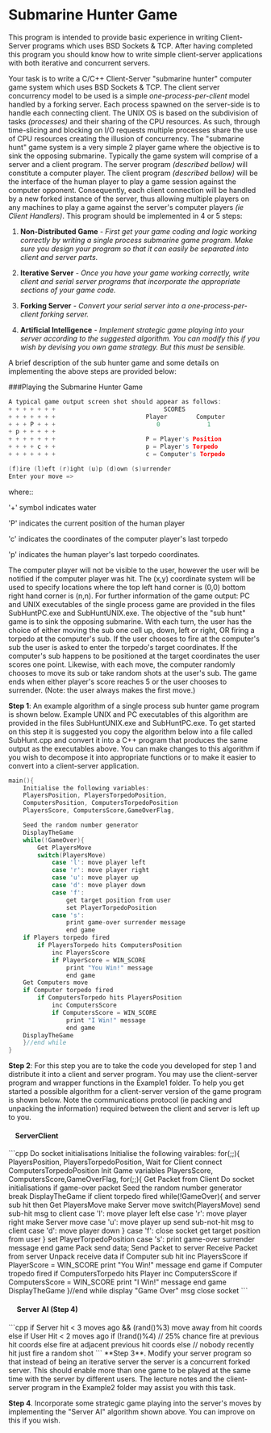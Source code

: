 Submarine Hunter Game
================

This program is intended to provide basic experience in writing Client-Server programs which uses BSD Sockets & TCP. After having completed this program you should know how to write simple client-server applications with both iterative and concurrent servers.

Your task is to write a C/C++ Client-Server "submarine hunter" computer game system which uses BSD Sockets & TCP. The client server concurrency model to be used is a simple *one-process-per-client* model handled by a forking server. Each process spawned on the server-side is to handle each connecting client. The UNIX OS is based on the subdivision of tasks *(processes)* and their sharing of the CPU resources. As such, through time-slicing and blocking on I/O requests multiple processes share the use of CPU resources creating the illusion of concurrency. The "submarine hunt" game system is a very simple 2 player game where the objective is to sink the opposing submarine. Typically the game system will comprise of a server and a client program. The server program *(described bellow)* will constitute a computer player. The client program *(described bellow)* will be the interface of the human player to play a game session against the computer opponent. Consequently, each client connection will be handled by a new forked instance of the server, thus allowing multiple players on any machines to play a game against the server's computer players *(ie Client Handlers)*. 
This program should be implemented in 4 or 5 steps:

1. **Non-Distributed Game** *- First get your game coding and logic working correctly by writing a single process submarine game program. Make sure you design your program so that it can easily be separated into client and server parts.*

2. **Iterative Server** *- Once you have your game working correctly, write client and serial server programs that incorporate the appropriate sections of your game code.*

3. **Forking Server** *- Convert your serial server into a one-process-per-client forking server.*

4. **Artificial Intelligence**  *- Implement strategic game playing into your server according to the suggested algorithm. You can modify this if you wish by devising you own game strategy. But this must be sensible.*

A brief description of the sub hunter game and some details on implementing the above steps are provided below:

###Playing the Submarine Hunter Game
```cpp
A typical game output screen shot should appear as follows:
+ + + + + + +                              SCORES
+ + + + + + +                         Player        Computer
+ + + P + + +                            0             1
+ p + + + + +
+ + + + + + +                         P = Player's Position
+ + + + c + +                         p = Player's Torpedo
+ + + + + + +                         c = Computer's Torpedo

(f)ire (l)eft (r)ight (u)p (d)own (s)urrender
Enter your move =>
```
where::

  '+' symbol indicates water

  'P' indicates the current position of the human player

  'c' indicates the coordinates of the computer player's last torpedo

  'p' indicates the human player's last torpedo coordinates.

The computer player will not be visible to the user, however the user will be notified if the computer player was hit. The (x,y) coordinate system will be used to specify locations where the top left hand corner is (0,0) bottom right hand corner is (n,n). For further information of the game output: PC and UNIX executables of the single process game are provided in the files SubHuntPC.exe and SubHuntUNIX.exe. The objective of the "sub hunt" game is to sink the opposing submarine. With each turn, the user has the choice of either moving the sub one cell up, down, left or right, OR firing a torpedo at the computer's sub. If the user chooses to fire at the computer's sub the user is asked to enter the torpedo's target coordinates. If the computer's sub happens to be positioned at the target coordinates the user scores one point. Likewise, with each move, the computer randomly chooses to move its sub or take random shots at the user's sub. The game ends when either player's score reaches 5 or the user chooses to surrender. (Note: the user always makes the first move.)

**Step 1**: An example algorithm of a single process sub hunter game program is shown below. Example UNIX and PC executables of this algorithm are provided in the files SubHuntUNIX.exe and SubHuntPC.exe. To get started on this step it is suggested you copy the algorithm below into a file called SubHunt.cpp and convert it into a C++ program that produces the same output as the executables above. You can make changes to this algorithm if you wish to decompose it into appropriate functions or to make it easier to convert into a client-server application.

```cpp
main(){
    Initialise the following variables:
    PlayersPosition, PlayersTorpedoPosition,
    ComputersPosition, ComputersTorpedoPosition
    PlayersScore, ComputersScore,GameOverFlag,

    Seed the random number generator
    DisplayTheGame
    while(!GameOver){
        Get PlayersMove
        switch(PlayersMove)
            case 'l': move player left
            case 'r': move player right
            case 'u': move player up
            case 'd': move player down
            case 'f':
                get target position from user
                set PlayerTorpedoPosition
            case 's':
                print game-over surrender message
                end game
    if Players torpedo fired
        if PlayersTorpedo hits ComputersPosition
            inc PlayersScore
            if PlayerScore = WIN_SCORE
                print "You Win!" message
                end game
    Get Computers move
    if Computer torpedo fired
        if ComputersTorpedo hits PlayersPosition
            inc ComputersScore
            if ComputersScore = WIN_SCORE
                print "I Win!" message
                end game
    DisplayTheGame
    }//end while
}
```
**Step 2**: For this step you are to take the code you developed for step 1 and distribute it into a client and server program. You may use the client-server program and wrapper functions in the Example1 folder. To help you get started a possible algorithm for a client-server version of the game program is shown below. Note the communications protocol (ie packing and unpacking the information) required between the client and server is left up to you.

<h4>&nbsp;&nbsp;&nbsp;&nbsp;ServerClient</h4>                                                 
```cpp
Do socket initialisations                             Initialise the following vairables:
for(;;){                                              PlayersPosition, PlayersTorpedoPosition,
    Wait for Client connect                           ComputersTorpedoPosition
    Init Game variables                               PlayersScore, ComputersScore,GameOverFlag,
     for(;;){                               
        Get Packet from Client                        Do socket initialisations
        if game-over packet                           Seed the random number generator
           break                                      DisplayTheGame
        if client torpedo fired                       while(!GameOver){
        and server sub hit then                          Get PlayersMove
           make Server move                              switch(PlayersMove)
           send sub-hit msg to client                         case 'l': move player left
        else                                                  case 'r': move player right
           make Server move                                   case 'u': move player up
           send sub-not-hit msg to client                     case 'd': move player down
           }                                                  case 'f':
       close socket                                              get target position from user
      }                                                        set PlayerTorpedoPosition
                                                           case 's':
                                                                 print game-over surrender message
                                                                 end game
                                                         Pack send data;
                                                         Send Packet to server
                                                         Receive Packet from server
                                                         Unpack receive data
                                                         if Computer sub hit
                                                            inc PlayersScore
                                                            if PlayerScore = WIN_SCORE
                                                               print "You Win!" message
                                                               end game
                                                         if Computer tropedo fired
                                                            if ComputersTorpedo hits Player
                                                               inc ComputersScore
                                                               if ComputersScore = WIN_SCORE
                                                               print "I Win!" message
                                                               end game
                                                         DisplayTheGame
                                                         }//end while
                                                       display "Game Over" msg
                                                       close socket
 ```
<h4>&nbsp;&nbsp;&nbsp;&nbsp;&nbsp;Server AI (Step 4)</h4>
```cpp
if Server hit < 3 moves ago && (rand()%3)
      move away from hit coords
else if User Hit < 2 moves ago
    if (!rand()%4) // 25% chance
       fire at previous hit coords
    else
       fire at adjacent previous hit coords
else // nobody recently hit
    just fire a random shot
```
**Step 3**. Modify your server program so that instead of being an iterative server the server is a concurrent forked server. This should enable more than one game to be played at the same time with the server by different users. The lecture notes and the client-server program in the Example2 folder may assist you with this task.

**Step 4**. Incorporate some strategic game playing into the server's moves by implementing the "Server AI" algorithm shown above. You can improve on this if you wish.